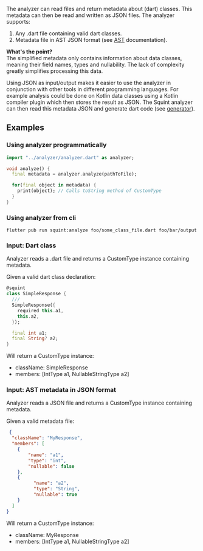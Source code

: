The analyzer can read files and return metadata about (dart) classes.
This metadata can then be read and written as JSON files. The analyzer supports:
1. Any .dart file containing valid dart classes.
2. Metadata file in AST JSON format (see [AST](../doc/ast.md) documentation).

<b>What's the point?</b></br>
The simplified metadata only contains information about data classes, meaning
their field names, types and nullability. The lack of complexity greatly simplifies
processing this data.

Using JSON as input/output makes it easier to use the analyzer in conjunction with other
tools in different programming languages. For example analysis could be done on Kotlin data classes 
using a Kotlin compiler plugin which then stores the result as JSON. The Squint analyzer can then
read this metadata JSON and generate dart code (see [generator](../doc/generator.md)).

## Examples

### Using analyzer programmatically

```dart
import "../analyzer/analyzer.dart" as analyzer;

void analyze() {
  final metadata = analyzer.analyze(pathToFile);

  for(final object in metadata) {
    print(object); // Calls toString method of CustomType
  }
}

```

### Using analyzer from cli

```shell
flutter pub run squint:analyze foo/some_class_file.dart foo/bar/output
```

### Input: Dart class
Analyzer reads a .dart file and returns a CustomType instance containing metadata.

Given a valid dart class declaration:

```dart
@squint
class SimpleResponse {
  ///
  SimpleResponse({
    required this.a1,
    this.a2,
  });

  final int a1;
  final String? a2;
}
```

Will return a CustomType instance:
- className: SimpleResponse
- members: [IntType a1, NullableStringType a2]

### Input: AST metadata in JSON format
Analyzer reads a JSON file and returns a CustomType instance containing metadata.

Given a valid metadata file:

```json
 {
  "className": "MyResponse",
  "members": [ 
    {
        "name": "a1",
        "type": "int",
        "nullable": false
    },
    {
          "name": "a2",
          "type": "String",
          "nullable": true
    } 
  ]
}
```

Will return a CustomType instance:
- className: MyResponse
- members: [IntType a1, NullableStringType a2]